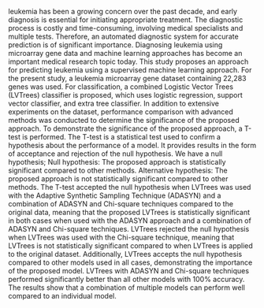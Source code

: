 leukemia has been a growing concern over the past decade, and early diagnosis is essential for initiating appropriate treatment. The diagnostic process is costly and time-consuming, involving medical specialists and multiple tests. Therefore, an automated diagnostic system for accurate prediction is of significant importance. Diagnosing leukemia using microarray gene data and machine learning approaches has become an important medical research topic today. This study proposes an approach for predicting leukemia using a supervised machine learning approach. For the present study, a leukemia microarray gene dataset containing 22,283 genes was used. For classification, a combined Logistic Vector Trees (LVTrees) classifier is proposed, which uses logistic regression, support vector classifier, and extra tree classifier. In addition to extensive experiments on the dataset, performance comparison with advanced methods was conducted to determine the significance of the proposed approach. To demonstrate the significance of the proposed approach, a T-test is performed. The T-test is a statistical test used to confirm a hypothesis about the performance of a model. It provides results in the form of acceptance and rejection of the null hypothesis. We have a null hypothesis; Null hypothesis: The proposed approach is statistically significant compared to other methods. Alternative hypothesis: The proposed approach is not statistically significant compared to other methods. The T-test accepted the null hypothesis when LVTrees was used with the Adaptive Synthetic Sampling Technique (ADASYN) and a combination of ADASYN and Chi-square techniques compared to the original data, meaning that the proposed LVTrees is statistically significant in both cases when used with the ADASYN approach and a combination of ADASYN and Chi-square techniques. LVTrees rejected the null hypothesis when LVTrees was used with the Chi-square technique, meaning that LVTrees is not statistically significant compared to when LVTrees is applied to the original dataset. Additionally, LVTrees accepts the null hypothesis compared to other models used in all cases, demonstrating the importance of the proposed model. LVTrees with ADASYN and Chi-square techniques performed significantly better than all other models with 100% accuracy. The results show that a combination of multiple models can perform well compared to an individual model.
